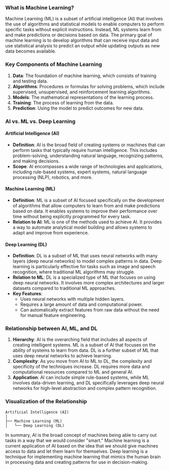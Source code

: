 ### What is Machine Learning?

Machine Learning (ML) is a subset of artificial intelligence (AI) that involves the use of algorithms and statistical models to enable computers to perform specific tasks without explicit instructions. Instead, ML systems learn from and make predictions or decisions based on data. The primary goal of machine learning is to develop algorithms that can receive input data and use statistical analysis to predict an output while updating outputs as new data becomes available.

### Key Components of Machine Learning

1. **Data**: The foundation of machine learning, which consists of training and testing data.
2. **Algorithms**: Procedures or formulas for solving problems, which include supervised, unsupervised, and reinforcement learning algorithms.
3. **Models**: The mathematical representations of the learning process.
4. **Training**: The process of learning from the data.
5. **Prediction**: Using the model to predict outcomes for new data.

### AI vs. ML vs. Deep Learning

#### Artificial Intelligence (AI)

- **Definition**: AI is the broad field of creating systems or machines that can perform tasks that typically require human intelligence. This includes problem-solving, understanding natural language, recognizing patterns, and making decisions.
- **Scope**: AI encompasses a wide range of technologies and applications, including rule-based systems, expert systems, natural language processing (NLP), robotics, and more.

#### Machine Learning (ML)

- **Definition**: ML is a subset of AI focused specifically on the development of algorithms that allow computers to learn from and make predictions based on data. It enables systems to improve their performance over time without being explicitly programmed for every task.
- **Relation to AI**: ML is one of the methods used to achieve AI. It provides a way to automate analytical model building and allows systems to adapt and improve from experience.

#### Deep Learning (DL)

- **Definition**: DL is a subset of ML that uses neural networks with many layers (deep neural networks) to model complex patterns in data. Deep learning is particularly effective for tasks such as image and speech recognition, where traditional ML algorithms may struggle.
- **Relation to ML**: DL is a specialized type of ML that focuses on using deep neural networks. It involves more complex architectures and larger datasets compared to traditional ML approaches.
- **Key Features**:
  - Uses neural networks with multiple hidden layers.
  - Requires a large amount of data and computational power.
  - Can automatically extract features from raw data without the need for manual feature engineering.

### Relationship between AI, ML, and DL

1. **Hierarchy**: AI is the overarching field that includes all aspects of creating intelligent systems. ML is a subset of AI that focuses on the ability of systems to learn from data. DL is a further subset of ML that uses deep neural networks to achieve learning.
2. **Complexity**: As you move from AI to ML to DL, the complexity and specificity of the techniques increase. DL requires more data and computational resources compared to ML and general AI.
3. **Application**: AI can include simple rule-based systems, while ML involves data-driven learning, and DL specifically leverages deep neural networks for high-level abstraction and complex pattern recognition.

### Visualization of the Relationship

```
Artificial Intelligence (AI)
│
├── Machine Learning (ML)
│   └── Deep Learning (DL)
```

In summary, AI is the broad concept of machines being able to carry out tasks in a way that we would consider "smart." Machine learning is a current application of AI based on the idea that we should give machines access to data and let them learn for themselves. Deep learning is a technique for implementing machine learning that mimics the human brain in processing data and creating patterns for use in decision-making.
